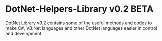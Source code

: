 # DotNet-Helpers-Library v0.2 BETA
DotNet Library v0.2 contains some of the useful methods and codes to make C#, VB.Net languages and other DotNet languages easier in control and development.
